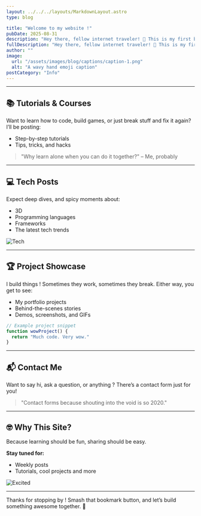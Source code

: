 ```yaml
---
layout: ../../../layouts/MarkdownLayout.astro
type: blog

title: "Welcome to my website !"
pubDate: 2025-08-31
description: "Hey there, fellow internet traveler! 👋 This is my first blog post and the grand opening of my..."
fullDescription: "Hey there, fellow internet traveler! 👋 This is my first blog post and the grand opening of my website. Here’s what you’ll find here" 
author: ""
image:
  url: "/assets/images/blog/captions/caption-1.png"
  alt: "A wavy hand emoji caption"
postCategory: "Info"
---
```



---

## 📚 Tutorials & Courses

Want to learn how to code, build games, or just break stuff and fix it again? I’ll be posting:

- Step-by-step tutorials
- Tips, tricks, and hacks

> "Why learn alone when you can do it together?" – Me, probably

---

## 💻 Tech Posts

Expect deep dives, and spicy moments about:

- 3D
- Programming languages
- Frameworks
- The latest tech trends

![Tech](https://i.imgflip.com/4/1bij.jpg)

---

## 🏆 Project Showcase

I build things ! Sometimes they work, sometimes they break. Either way, you get to see:

- My portfolio projects
- Behind-the-scenes stories
- Demos, screenshots, and GIFs

```js
// Example project snippet
function wowProject() {
  return "Much code. Very wow."
}
```

---

## 📬 Contact Me

Want to say hi, ask a question, or anything ? There’s a contact form just for you!

> "Contact forms because shouting into the void is so 2020."

---

## 🤓 Why This Site?

Because learning should be fun, sharing should be easy.

**Stay tuned for:**

- Weekly posts
- Tutorials, cool projects and more

![Excited](https://media1.giphy.com/media/v1.Y2lkPTc5MGI3NjExZnJob3dzZWx5ZHV6a3NrbzZ6MmU4YTQ4bGlmbnVta29tNGZnYWdwNCZlcD12MV9pbnRlcm5hbF9naWZfYnlfaWQmY3Q9Zw/zZMTVkTeEfeEg/giphy.gif)

---

Thanks for stopping by ! Smash that bookmark button, and let’s build something awesome together. 🚀